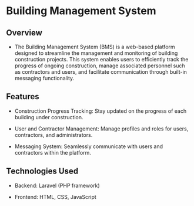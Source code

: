 # Building Management System

## Overview

- The Building Management System (BMS) is a web-based platform designed to streamline the management and monitoring of building construction projects. This system enables users to efficiently track the progress of ongoing construction, manage associated personnel such as contractors and users, and facilitate communication through built-in messaging functionality.

## Features

- Construction Progress Tracking: Stay updated on the progress of each building under construction.

- User and Contractor Management: Manage profiles and roles for users, contractors, and administrators.

- Messaging System: Seamlessly communicate with users and contractors within the platform.

## Technologies Used

- Backend: Laravel (PHP framework)

- Frontend: HTML, CSS, JavaScript
